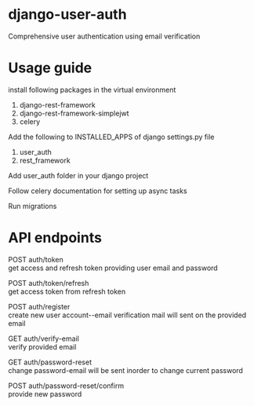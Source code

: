 # django-user-auth
Comprehensive user authentication using email verification  
# Usage guide
install following packages in the virtual environment  
1. django-rest-framework  
2. django-rest-framework-simplejwt  
3. celery  
  
Add the following to INSTALLED_APPS of django settings.py file  
1. user_auth  
2. rest_framework  
  
Add user_auth folder in your django project  

Follow celery documentation for setting up async tasks  

Run migrations  

# API endpoints

POST auth/token  
get access and refresh token providing user email and password  


POST auth/token/refresh  
get access token from refresh token

POST auth/register  
create new user account--email verification mail will sent on the provided email  

GET auth/verify-email  
verify provided email  

GET auth/password-reset  
change password-email will be sent inorder to change current password

POST auth/password-reset/confirm  
provide new password   

